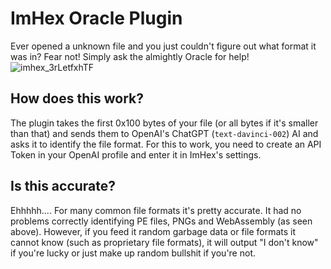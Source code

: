 # ImHex Oracle Plugin

Ever opened a unknown file and you just couldn't figure out what format it was in? Fear not! Simply ask the almightly Oracle for help!
![imhex_3rLetfxhTF](https://user-images.githubusercontent.com/10835354/205517339-d7986e96-a500-4632-b530-b9f5f1132697.gif)

## How does this work?

The plugin takes the first 0x100 bytes of your file (or all bytes if it's smaller than that) and sends them to OpenAI's ChatGPT (`text-davinci-002`) AI and asks it to identify the file format.
For this to work, you need to create an API Token in your OpenAI profile and enter it in ImHex's settings.

## Is this accurate?

Ehhhhh.... 
For many common file formats it's pretty accurate. It had no problems correctly identifying PE files, PNGs and WebAssembly (as seen above). However, if you feed it random garbage data or file formats it cannot know (such as proprietary file formats), it will output "I don't know" if you're lucky or just make up random bullshit if you're not.
